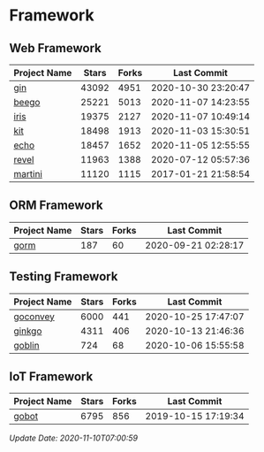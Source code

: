 # Framework

## Web Framework
| Project Name | Stars | Forks | Last Commit |
| ------------ | ----- | ----- | ----------- |
| [gin](https://github.com/gin-gonic/gin) | 43092 | 4951 | 2020-10-30 23:20:47 |
| [beego](https://github.com/astaxie/beego) | 25221 | 5013 | 2020-11-07 14:23:55 |
| [iris](https://github.com/kataras/iris) | 19375 | 2127 | 2020-11-07 10:49:14 |
| [kit](https://github.com/go-kit/kit) | 18498 | 1913 | 2020-11-03 15:30:51 |
| [echo](https://github.com/labstack/echo) | 18457 | 1652 | 2020-11-05 12:55:55 |
| [revel](https://github.com/revel/revel) | 11963 | 1388 | 2020-07-12 05:57:36 |
| [martini](https://github.com/go-martini/martini) | 11120 | 1115 | 2017-01-21 21:58:54 |

## ORM Framework
| Project Name | Stars | Forks | Last Commit |
| ------------ | ----- | ----- | ----------- |
| [gorm](https://github.com/jinzhu/gorm) | 187 | 60 | 2020-09-21 02:28:17 |

## Testing Framework
| Project Name | Stars | Forks | Last Commit |
| ------------ | ----- | ----- | ----------- |
| [goconvey](https://github.com/smartystreets/goconvey) | 6000 | 441 | 2020-10-25 17:47:07 |
| [ginkgo](https://github.com/onsi/ginkgo) | 4311 | 406 | 2020-10-13 21:46:36 |
| [goblin](https://github.com/franela/goblin) | 724 | 68 | 2020-10-06 15:55:58 |

## IoT Framework
| Project Name | Stars | Forks | Last Commit |
| ------------ | ----- | ----- | ----------- |
| [gobot](https://github.com/hybridgroup/gobot) | 6795 | 856 | 2019-10-15 17:19:34 |

*Update Date: 2020-11-10T07:00:59*